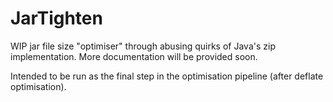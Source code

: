 # JarTighten

WIP jar file size "optimiser" through abusing quirks of Java's zip implementation. More documentation will be provided soon.

Intended to be run as the final step in the optimisation pipeline (after deflate optimisation).
